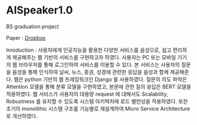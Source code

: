 # AISpeaker1.0
BS graduation project

Paper : [Dropbox](https://www.dropbox.com/s/9k7go29plrda5lv/%ED%95%99%EC%82%AC%ED%95%99%EC%9C%84%EB%85%BC%EB%AC%B8_%EC%A0%84%EC%83%81%EC%9A%B0.pdf?dl=0)


Inroduction : 사용자에게 인공지능을 활용한 다양한 서비스를 음성으로, 쉽고 편리하게 제공해주는 웹 기반의 서비스를 구현하고자 하였다. 사용자는 PC 또는 모바일 기기의 웹 브라우저를 통해 로그인하여 서비스를 이용할 수 있다. 본 서비스는 사용자의 질문을 음성을 통해 인식하여 날씨, 뉴스, 증권, 성경에 관련한 응답을 음성과 함께 제공해준다. 웹은 python 기반의 웹 프레임워크인 Django 를 사용하였다. 질문의 의도 파악은 Attention 모델을 통해 분류 모델을 구현하였고, 본문에 관한 질의 응답은 BERT 모델을 적용하였다. 웹 서비스가 사용자의 대용량 request 에 대해서도 Scalability, Robustness 를 유지할 수 있도록 시스템 아키텍처에 로드 밸런싱을 적용하였다. 또한 초기의 monolithic 시스템 구조를 기능별로 재설계하여 Micro Service Architecture 로 개선하였다.
